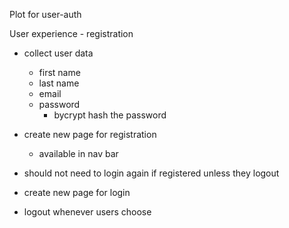 Plot for user-auth

User experience - registration

- collect user data
  - first name
  - last name
  - email
  - password
    - bycrypt hash the password
- create new page for registration

  - available in nav bar

- should not need to login again if registered unless they logout
- create new page for login
- logout whenever users choose
